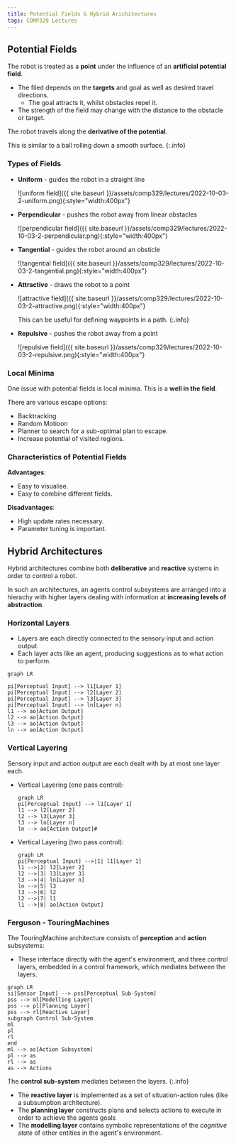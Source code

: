 ```yaml
---
title: Potential Fields & Hybrid Arichitectures
tags: COMP329 Lectures
---
```


## Potential Fields
The robot is treated as a **point** under the influence of an **artificial potential field**. 

* The filed depends on the **targets** and goal as well as desired travel directions.
	* The goal attracts it, whilst obstacles repel it.
* The strength of the field may change with the distance to the obstacle or target.

The robot travels along the **derivative of the potential**. 

This is similar to a ball rolling down a smooth surface.
{:.info}

### Types of Fields

* **Uniform** - guides the robot in a straight line

	![uniform field]({{ site.baseurl }}/assets/comp329/lectures/2022-10-03-2-uniform.png){:style="width:400px"}
* **Perpendicular** - pushes the robot away from linear obstacles

	![perpendicular field]({{ site.baseurl }}/assets/comp329/lectures/2022-10-03-2-perpendicular.png){:style="width:400px"}
* **Tangential** - guides the robot around an obsticle

	![tangential field]({{ site.baseurl }}/assets/comp329/lectures/2022-10-03-2-tangential.png){:style="width:400px"}

* **Attractive** - draws the robot to a point

	![attractive field]({{ site.baseurl }}/assets/comp329/lectures/2022-10-03-2-attractive.png){:style="width:400px"}
	
	This can be useful for defining waypoints in a path.
	{:.info}
* **Repulsive** - pushes the robot away from a point

	![repulsive field]({{ site.baseurl }}/assets/comp329/lectures/2022-10-03-2-repulsive.png){:style="width:400px"}

### Local Minima
One issue with potential fields is local minima. This is a **well in the field**.

There are various escape options:

* Backtracking
* Random Motioon
* Planner to search for a sub-optimal plan to escape.
* Increase potential of visited regions.

### Characteristics of Potential Fields

**Advantages**:

* Easy to visualise.
* Easy to combine different fields.

**Disadvantages**:

* High update rates necessary.
* Parameter tuning is important.

## Hybrid Architectures
Hybrid architectures combine both **deliberative** and **reactive** systems in order to control a robot.

In such an architectures, an agents control subsystems are arranged into a hierachy with higher layers dealing with information at **increasing levels of abstraction**.

### Horizontal Layers

* Layers are each directly connected to the sensory input and action output.
* Each layer acts like an agent, producing suggestions as to what action to perform.

```mermaid
graph LR

pi[Perceptual Input] --> l1[Layer 1]
pi[Perceptual Input] --> l2[Layer 2]
pi[Perceptual Input] --> l3[Layer 3]
pi[Perceptual Input] --> ln[Layer n]
l1 --> ao[Action Output]
l2 --> ao[Action Output]
l3 --> ao[Action Output]
ln --> ao[Action Output]
```

### Vertical Layering

Sensory input and action output are each dealt with by at most one layer each.

* Vertical Layering (one pass control):
	
	```mermaid
	graph LR
	pi[Perceptual Input] --> l1[Layer 1]
	l1 --> l2[Layer 2]
	l2 --> l3[Layer 3]
	l3 --> ln[Layer n]
	ln --> ao[Action Output]#
	```
* Vertical Layering (two pass control):
	
	```mermaid
	graph LR
	pi[Perceptual Input] -->|1| l1[Layer 1]
	l1 -->|2| l2[Layer 2]
	l2 -->|3| l3[Layer 3]
	l3 -->|4| ln[Layer n]
	ln -->|5| l3
	l3 -->|6| l2
	l2 -->|7| l1
	l1 -->|8| ao[Action Output]
	```
	
### Ferguson - TouringMachines
The TouringMachine architecture consists of **perception** and **action** subsystems:

* These interface directly with the agent's environment, and three control layers, embedded in a control framework, which mediates between the layers.

```mermaid
graph LR
si[Sensor Input] --> pss[Perceptual Sub-System]
pss --> ml[Modelling Layer]
pss --> pl[Planning Layer]
pss --> rl[Reactive Layer]
subgraph Control Sub-System
ml
pl
rl
end
ml --> as[Action Subsystem]
pl --> as
rl --> as
as --> Actions
```

The **control sub-system** mediates between the layers.
{:.info}

* The **reactive layer** is implemented as a set of situation-action rules (like a subsumption architecture).
* The **planning layer** constructs plans and selects actions to execute in order to achieve the agents goals
* The **modelling layer** contains symbolic representations of the *cognitive state* of other entities in the agent's environment.